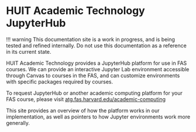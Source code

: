 # HUIT Academic Technology JupyterHub

!!! warning
    This documentation site is a work in progress, and is being tested and refined internally. Do not use this documentation as a reference in its current state.

HUIT Academic Technology provides a JupyterHub platform for use in FAS courses. We can provide an interactive Jupyter Lab environment accessible through Canvas to courses in the FAS, and can customize environments with specific packages required by courses.

To request JupyterHub or another academic computing platform for your FAS course, please visit [atg.fas.harvard.edu/academic-computing](https://atg.fas.harvard.edu/academic-computing)

This site provides an overview of how the platform works in our implementation, as well as pointers to how Jupyter environments work more generally.
